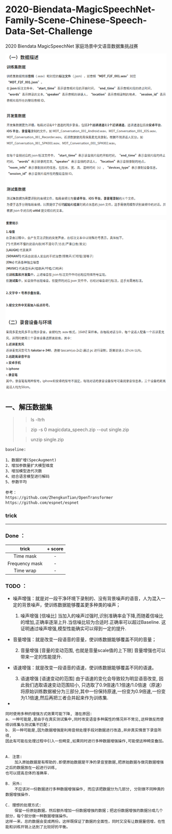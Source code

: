 # 2020-Biendata-MagicSpeechNet-Family-Scene-Chinese-Speech-Data-Set-Challenge
2020 Biendata MagicSpeechNet 家庭场景中文语音数据集挑战赛

![image](/image/rule_0.png)

![image](/image/rule_1.png)


## 一、解压数据集

>> ls -ltrh
>
>> zip -s 0 magicdata_speech.zip --out single.zip
>
>> unzip single.zip 


    baseline:
    
    1、数据扩增(SpecAugment)
    2、增加参数量扩大模型维度
    3、增加模型迭代次数
    4、结合语言模型进行解码
    5、参数平均
    
    参考：
    https://github.com/ZhengkunTian/OpenTransformer
    https://github.com/espnet/espnet
    
### trick ###
---

### Done ：

| trick | + score |
| :----:| :----: |
| Time mask | - |
| Frequency mask | - |
| Time wrap | - |

### TODO ：

- 噪声增强：就是对一段干净环境下录制的、没有背景噪声的语音，人为混入一定的背景噪声，使训练数据能够覆盖更多种类的噪声；

    
    1. 噪声增强 [信噪比]
    当加入的噪声过强时,识别准确率会下降,而随着信噪比的增加,正确率逐渐上升.当信噪比较为合适时.正确率可以超过Baseline.
    这证明通过噪声增强,模型性能确实可以得到一定的提升.
    
- 音量增强：就是改变一段语音的音量，使训练数据能够覆盖不同的音量；

    
    2. 音量增强 [音量的变动范围, 也就是音量scale值的上下限]
    音量增强也可以带来一定的性能提升.

- 语速增强：就是改变一段语音的语速，使训练数据能够覆盖不同的语速。


    3. 语速增强 [语速变动的范围]
    由于语速的变化会导致较为明显语音改变, 因此我们选取语速变动范围较小, 只选取了0.9倍速/1.1倍速/1.0倍速（原速）
    将原始训练数据被分为三部分,其中一份保持原速,一份变为0.9倍速,一份变为1.1倍速,然后再把三者合并起来作为训练集.
    
-
    
    同时使用多种的增强方式效果可能下降, 潜在原因:
    a. 一种可能是,是由于在真实测试集中,同时改变语音多种属性的情况并不常见,这样做反而使得训练集与测试集不匹配；
    b. 另一种可能是,因为数据增强是利用音频处理手段对数据进行改造,并非真实情景下录音所得,
    因此有可能在处理过程中引入一些畸变,如果同时进行多种数据增强操作,可能使这种畸变叠加。


    A. 注意: 
        加入原始数据是有帮助的.即便原始数据是干净的录音室数据,把原始数据与做完数据增强之后的数据放在一起进行训练,
    也可以提高总体的准确率.
    
    B. 另外: 
        不应该对一份数据进行多种数据增强操作, 而应该把数据分为几部分, 分别做不同种类的数据增强操作.
    
    C. 理想的处理方式:
        保留一份原始数据，然后额外增加一份数据增强的数据；把这份数据增强的数据分成几个部分，每个部分做一种数据增强操作。
    这样一来，总的数据会变成两份。这样既保证了数据的全面性，同时又没有让数据量倍增，在性能和训练开销上达到了比较好的平衡。
